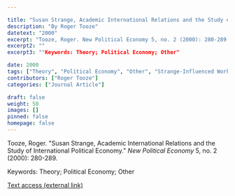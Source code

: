 ```yaml
---

title: "Susan Strange, Academic International Relations and the Study of International Political Economy"
description: "By Roger Tooze"
datetext: "2000"
excerpt: "Tooze, Roger. New Political Economy 5, no. 2 (2000): 280-289."
excerpt2: ""
excerpt3: ""Keywords: Theory; Political Economy; Other"

date: 2000
tags: ["Theory", "Political Economy", "Other", "Strange-Influenced Works", "2000's"]
contributors: ["Roger Tooze"]
categories: ["Journal Article"]

draft: false
weight: 50
images: []
pinned: false
homepage: false
---
```


Tooze, Roger. "Susan Strange, Academic International Relations and the Study of International Political Economy." *New Political Economy* 5, no. 2 (2000): 280-289.

Keywords: Theory; Political Economy; Other

[Text access (external link)](http://www.tandfonline.com/doi/abs/10.1080/713687770.")
